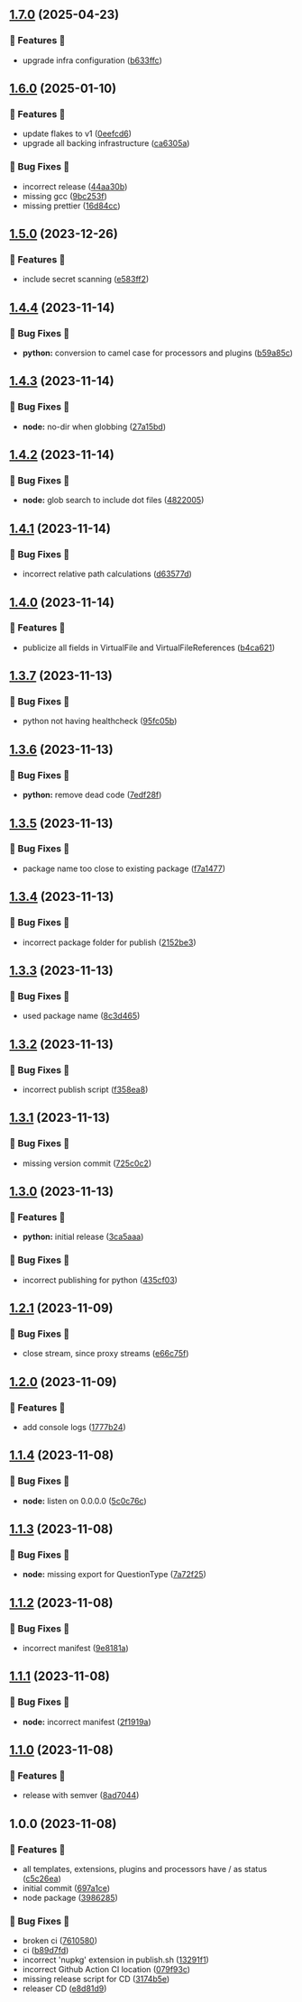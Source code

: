 ## [1.7.0](https://github.com/AtomiCloud/sulfone.helium/compare/v1.6.0...v1.7.0) (2025-04-23)


### 🚀 Features 🚀

* upgrade infra configuration ([b633ffc](https://github.com/AtomiCloud/sulfone.helium/commit/b633ffc92714c8cbeb967695eb7043ea703117e3))

## [1.6.0](https://github.com/AtomiCloud/sulfone.helium/compare/v1.5.0...v1.6.0) (2025-01-10)


### 🚀 Features 🚀

* update flakes to v1 ([0eefcd6](https://github.com/AtomiCloud/sulfone.helium/commit/0eefcd6de064e498cbf098cb254a0b08f5de4a96))
* upgrade all backing infrastructure ([ca6305a](https://github.com/AtomiCloud/sulfone.helium/commit/ca6305a936ff80202db454f69ace6b57259d23cd))


### 🐛 Bug Fixes 🐛

* incorrect release ([44aa30b](https://github.com/AtomiCloud/sulfone.helium/commit/44aa30ba02faebca458ca7e11eb6e64052792183))
* missing gcc ([9bc253f](https://github.com/AtomiCloud/sulfone.helium/commit/9bc253fb9817a2aee8cb36d6dc72032434c6ea29))
* missing prettier ([16d84cc](https://github.com/AtomiCloud/sulfone.helium/commit/16d84cc6f987e3dfee7639ac7bd3b0e7235f4f92))

## [1.5.0](https://github.com/AtomiCloud/sulfone.helium/compare/v1.4.4...v1.5.0) (2023-12-26)


### 🚀 Features 🚀

* include secret scanning ([e583ff2](https://github.com/AtomiCloud/sulfone.helium/commit/e583ff2e26cc886e9ac4223e36010378720620f0))

## [1.4.4](https://github.com/AtomiCloud/sulfone.helium/compare/v1.4.3...v1.4.4) (2023-11-14)


### 🐛 Bug Fixes 🐛

* **python:** conversion to camel case for processors and plugins ([b59a85c](https://github.com/AtomiCloud/sulfone.helium/commit/b59a85cc49ed47018e99823a80479b7b7f09fb7b))

## [1.4.3](https://github.com/AtomiCloud/sulfone.helium/compare/v1.4.2...v1.4.3) (2023-11-14)


### 🐛 Bug Fixes 🐛

* **node:** no-dir when globbing ([27a15bd](https://github.com/AtomiCloud/sulfone.helium/commit/27a15bdb6e63d3cc9f847e1d4bb7138b8f12e599))

## [1.4.2](https://github.com/AtomiCloud/sulfone.helium/compare/v1.4.1...v1.4.2) (2023-11-14)


### 🐛 Bug Fixes 🐛

* **node:** glob search to include dot files ([4822005](https://github.com/AtomiCloud/sulfone.helium/commit/48220059e431bc7e8df58908364f4278dfcfe1cb))

## [1.4.1](https://github.com/AtomiCloud/sulfone.helium/compare/v1.4.0...v1.4.1) (2023-11-14)


### 🐛 Bug Fixes 🐛

* incorrect relative path calculations ([d63577d](https://github.com/AtomiCloud/sulfone.helium/commit/d63577d545fb60d52aaa364d2d27713461638067))

## [1.4.0](https://github.com/AtomiCloud/sulfone.helium/compare/v1.3.7...v1.4.0) (2023-11-14)


### 🚀 Features 🚀

* publicize all fields in VirtualFile and VirtualFileReferences ([b4ca621](https://github.com/AtomiCloud/sulfone.helium/commit/b4ca6211fc55d836acd6ceef1f880653aaca06ce))

## [1.3.7](https://github.com/AtomiCloud/sulfone.helium/compare/v1.3.6...v1.3.7) (2023-11-13)


### 🐛 Bug Fixes 🐛

* python not having healthcheck ([95fc05b](https://github.com/AtomiCloud/sulfone.helium/commit/95fc05b2a6f3bf7d9494ce8c56ba76994022b844))

## [1.3.6](https://github.com/AtomiCloud/sulfone.helium/compare/v1.3.5...v1.3.6) (2023-11-13)


### 🐛 Bug Fixes 🐛

* **python:** remove dead code ([7edf28f](https://github.com/AtomiCloud/sulfone.helium/commit/7edf28f943fa84957cc3afbd235b4dfa84ab3f66))

## [1.3.5](https://github.com/AtomiCloud/sulfone.helium/compare/v1.3.4...v1.3.5) (2023-11-13)


### 🐛 Bug Fixes 🐛

* package name too close to existing package ([f7a1477](https://github.com/AtomiCloud/sulfone.helium/commit/f7a1477bc38a1d8d61e4f9cb1ee615c04e35e3a1))

## [1.3.4](https://github.com/AtomiCloud/sulfone.helium/compare/v1.3.3...v1.3.4) (2023-11-13)


### 🐛 Bug Fixes 🐛

* incorrect package folder for publish ([2152be3](https://github.com/AtomiCloud/sulfone.helium/commit/2152be3709aa2c13043d58656cab44ac39e9dbfc))

## [1.3.3](https://github.com/AtomiCloud/sulfone.helium/compare/v1.3.2...v1.3.3) (2023-11-13)


### 🐛 Bug Fixes 🐛

* used package name ([8c3d465](https://github.com/AtomiCloud/sulfone.helium/commit/8c3d465bd99a8c27ff1f1b5a7e4671d226688757))

## [1.3.2](https://github.com/AtomiCloud/sulfone.helium/compare/v1.3.1...v1.3.2) (2023-11-13)


### 🐛 Bug Fixes 🐛

* incorrect publish script ([f358ea8](https://github.com/AtomiCloud/sulfone.helium/commit/f358ea8aa593a7818a8f71d853ef8ddc6808464b))

## [1.3.1](https://github.com/AtomiCloud/sulfone.helium/compare/v1.3.0...v1.3.1) (2023-11-13)


### 🐛 Bug Fixes 🐛

* missing version commit ([725c0c2](https://github.com/AtomiCloud/sulfone.helium/commit/725c0c27d26ad73c09953a829adf02e1af76b1db))

## [1.3.0](https://github.com/AtomiCloud/sulfone.helium/compare/v1.2.1...v1.3.0) (2023-11-13)


### 🚀 Features 🚀

* **python:** initial release ([3ca5aaa](https://github.com/AtomiCloud/sulfone.helium/commit/3ca5aaa723001a495b95bb5b5af5fdc8b673e3a8))


### 🐛 Bug Fixes 🐛

* incorrect publishing for python ([435cf03](https://github.com/AtomiCloud/sulfone.helium/commit/435cf0397ef3a6ef5f0460c2b0f9a91215db843c))

## [1.2.1](https://github.com/AtomiCloud/sulfone.helium/compare/v1.2.0...v1.2.1) (2023-11-09)


### 🐛 Bug Fixes 🐛

* close stream, since proxy streams ([e66c75f](https://github.com/AtomiCloud/sulfone.helium/commit/e66c75f29cd013d9d2fd4a5ebf62f20525b82cfa))

## [1.2.0](https://github.com/AtomiCloud/sulfone.helium/compare/v1.1.4...v1.2.0) (2023-11-09)


### 🚀 Features 🚀

* add console logs ([1777b24](https://github.com/AtomiCloud/sulfone.helium/commit/1777b24b5da018ed6212eb3b659c24c3bdd9bce0))

## [1.1.4](https://github.com/AtomiCloud/sulfone.helium/compare/v1.1.3...v1.1.4) (2023-11-08)


### 🐛 Bug Fixes 🐛

* **node:** listen on 0.0.0.0 ([5c0c76c](https://github.com/AtomiCloud/sulfone.helium/commit/5c0c76c00ac4df780f9288aaca436aff75b293e0))

## [1.1.3](https://github.com/AtomiCloud/sulfone.helium/compare/v1.1.2...v1.1.3) (2023-11-08)


### 🐛 Bug Fixes 🐛

* **node:** missing export for QuestionType ([7a72f25](https://github.com/AtomiCloud/sulfone.helium/commit/7a72f25453d2217fa0b7e7e716240b73e83a8568))

## [1.1.2](https://github.com/AtomiCloud/sulfone.helium/compare/v1.1.1...v1.1.2) (2023-11-08)


### 🐛 Bug Fixes 🐛

* incorrect manifest ([9e8181a](https://github.com/AtomiCloud/sulfone.helium/commit/9e8181a288944cf3ed7ef18e257c5d57646fbf98))

## [1.1.1](https://github.com/AtomiCloud/sulfone.helium/compare/v1.1.0...v1.1.1) (2023-11-08)


### 🐛 Bug Fixes 🐛

* **node:** incorrect manifest ([2f1919a](https://github.com/AtomiCloud/sulfone.helium/commit/2f1919ab1a475e7377b8a2fa11ef9cae64b5426d))

## [1.1.0](https://github.com/AtomiCloud/sulfone.helium/compare/v1.0.0...v1.1.0) (2023-11-08)


### 🚀 Features 🚀

* release with semver ([8ad7044](https://github.com/AtomiCloud/sulfone.helium/commit/8ad704459325cd7eddda6dea4a64656e9c3d2a5d))

## 1.0.0 (2023-11-08)


### 🚀 Features 🚀

* all templates, extensions, plugins and processors have / as status ([c5c26ea](https://github.com/AtomiCloud/sulfone.helium/commit/c5c26eaa4ab8b333ee335f2f1cee6a905b3334eb))
* initial commit ([697a1ce](https://github.com/AtomiCloud/sulfone.helium/commit/697a1ceef8cebfdad871ba3714748a618201a045))
* node package ([3986285](https://github.com/AtomiCloud/sulfone.helium/commit/3986285f65876d46f8dec9c0061f3db6ba9d2414))


### 🐛 Bug Fixes 🐛

* broken ci ([7610580](https://github.com/AtomiCloud/sulfone.helium/commit/7610580ac7c4294a2ccf7c4a416fa298b54ec31a))
* ci ([b89d7fd](https://github.com/AtomiCloud/sulfone.helium/commit/b89d7fda4680b645b4116423a30ec2c6c342cec1))
* incorrect 'nupkg' extension in publish.sh ([13291f1](https://github.com/AtomiCloud/sulfone.helium/commit/13291f19689411561edcdfe133ce2f27c9751c79))
* incorrect Github Action CI location ([079f93c](https://github.com/AtomiCloud/sulfone.helium/commit/079f93cb3b287b4262a31deed1674745f31d324d))
* missing release script for CD ([3174b5e](https://github.com/AtomiCloud/sulfone.helium/commit/3174b5e5aca19178e6f2074a4388fe93824f19cb))
* releaser CD ([e8d81d9](https://github.com/AtomiCloud/sulfone.helium/commit/e8d81d986b47e2e17b2064e031a1894c6c125f9b))
